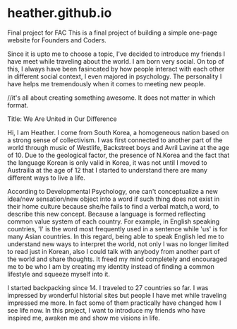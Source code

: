 # heather.github.io
Final project for FAC
This is a final project of building a simple one-page website for Founders and Coders.

Since it is upto me to choose a topic, I've decided to introduce my friends I have meet while traveling about the world.
I am born very social. On top of this, I always have been fasincated by how people interact with each other in different social context, I even majored in psychology. The personality I have helps me tremendously when it comes to meeting new people.

//it's all about creating something awesome. It does not matter in which format. 

Title: We Are United in Our Difference 

Hi, I am Heather. I come from South Korea, a homogeneous nation based on a strong sense of collectivism.
I was first connected to another part of the world through music of Westlife, Backstreet boys and Avril Lavine at the age of 10.
Due to the geological factor, the presence of N.Korea and the fact that the language Korean is only valid in Korea, it was not until I moved to Austrailia at the age of 12 that I started to understand there are many different ways to live a life.

According to Developmental Psychology, one can't conceptualize a new idea/new sensation/new object into a word if such thing does not exist in their home culture because she/he fails to find a verbal match,a word, to describe this new concept. Because a language is formed reflecting common value system of each country. For example, in English speaking countries, 'I' is the word most frequently used in a sentence while 'us' is for many Asian countries. In this regard, being able to speak English led me to understand new ways to interpret the world, not only I was no longer limited to read just in Korean, also I could talk with anybody from another part of the world and share thoughts. It freed my mind completely and encouraged me to be who I am by creating my identity instead of finding a common lifestyle and squeeze myself into it.

I started backpacking since 14. I traveled to 27 countries so far. I was impressed by wonderful historial sites but people I have met while traveling impressed me more. In fact some of them practically have changed how I see life now. In this project, I want to introduce my friends who have inspired me, awaken me and show me visions in life.  














